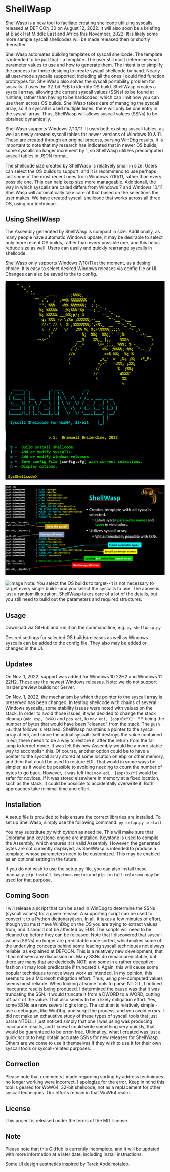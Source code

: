 # ShellWasp
ShellWasp is a new tool to faciliate creating shellcode utilizing syscalls, released at DEF CON 30 on August 12, 2022. It will also soon be a briefing at Black Hat Middle East and Africa this November, 2022! It is likely some more sample syscall shellcodes will be made released then or shortly thereafter.

ShellWasp automates building templates of syscall shellcode. The template is intended to be just that - a template. The user still must determine what parameter values to use and how to generate them. The intent is to simplify the process for those desiging to create syscall shellcode by hand. Nearly all user-mode syscalls supported, including all the ones I could find function prototypes for. ShellWasp also solves the syscall portability problem for syscalls. It uses the 32-bit PEB to identify OS build. ShellWasp creates a syscall arrray, allowing the current syscall values (SSNs) to be found at runtime, rather than having to be hardcoded, which can limit how you can use them across OS builds. ShellWasp takes care of managing the syscall array, so if a syscall is used multiple times, there will only be one entry in the syscall array. Thus, ShellWasp will allows syscall values (SSNs) to be obtained dynamically.

ShellWasp supports Windows 7/10/11. It uses both existing syscall tables, as well as newly created syscall tables for newer versions of Windows 10 & 11. These are created through an original process, parsing WinDbg results. It is important to note that my research has indicated that in newer OS builds, some syscalls no longer increment by 1, so ShellWasp utilizes precomputed syscall tables in JSON format.

The shellcode size created by ShellWasp is relatively small in size. Users can select the OS builds to support, and it is recommend to use perhaps just some of the most recent ones from Windows 7/10/11, rather than every possible one. This can help keep size more manageable. Additionall, the way in which syscalls are called differs from Windows 7 and Windows 10/11. ShellWasp will automatically take care of that based on the selections the user makes. We have created syscall shellcode that works across all three OS, using our technique.

## Using ShellWasp
The Assembly generated by ShellWasp is compact in size. Additionally, as many people have automatic Windows update, it may be desirable to select only more recent OS builds, rather than every possible one, and this helps reduce size as well. Users can easily and quickly rearrange syscalls in shellcode. 

ShellWasp only supports Windows 7/10/11 at the moment, as a desing choice. It is easy to select desired Windows releases via config file or UI. Changes can also be saved to the to config.


![image](https://github.com/Bw3ll/ShellWasp/blob/main/images/shellwasp1.png?raw=true)

![image](https://github.com/Bw3ll/ShellWasp/blob/main/images/shellwasp3.png?raw=true)

![image](https://user-images.githubusercontent.com/49998815/201258739-bc8e4f11-d737-4a1f-a8e5-7f827f701717.png)
Note: You select the OS builds to target--it is not necessary to target every single build--and you select the syscalls to use. The above is just a random illustration. ShellWasp takes care of a lot of the details, but you still need to build out the parameters and required structures.

## Usage
Download via GitHub and run it on the command line, e.g. `py shellWasp.py`

Desired settings for selected OS builds/releases as well as Windows syscalls can be added to the config file. They also may be added or changed in the UI. 

## Updates
On Nov. 1, 2022, support was added for Windows 10 22H2 and Windows 11 22H2. These are the newest Windows releases. Note: we do not support Insider preview builds nor Server. 

On Nov. 1, 2022, the mechanism by which the pointer to the syscall array is preserved has been changed. In testing shellcode with chains of several Windows syscalls, some stability issues were noted with values on the stack. In order to avoid those issues, it was decided to change the stack cleanup (`add esp, 0xXX`) and `pop edi`,  to `mov edi, [esp+0xYY]` - YY being the number of bytes that would have been "cleaned" from the stack. The `push edi` that follows is retained. ShellWasp maintains a pointer to the syscall array at edi, and since the actual syscall itself destroys the value contained in edi, there needs to be a way to restore it, after the return from the far jump to kernel-mode. It was felt this new Assembly would be a more stable way to accomplish this. Of course, another option could be to have a pointer to the syscall array stored at some location on ebp or other memory, and then that could be used to restore EDI. That would in some ways be simpler, as it would be possible to avoiding needing to count the number of bytes to go back. However, it was felt that `mov edi, [esp+0xYY]` would be safer for novices. If it was stored elsewhere in memory at a fixed location, such as the stack, it could be possible to accidentally overwrite it. Both approaches take minimal time and effort. 

## Installation
A setup file is provided to help ensure the correct libraries are installed. 
To set up ShellWasp, simply use the following command: `py setup.py install`

You may substitute *py* with *python* as need be. This will make sure that Colorama and keystone-engine are installed. Keystone is used to compile the Assembly, which ensures it is valid Assembly. However, the generated bytes are not currently displayed, as ShellWasp is intended to produce a template, whose parameters need to be customized. This may be enabled as an optional setting in the future.

If you do not wish to use the setup.py file, you can also install these manually. `pip install keystone-engine` and `pip install colorama` may be used for that purpose.

## Coming Soon
I will release a script that can be used in WinDbg to determine the SSNs (syscall values) for a given release. A supporting script can be used to convert it to a Python dictionary/json. In all, it takes a few minutes of effort, though you must have WinDbg on the OS you are trying to extract values from, and it should not be affected by EDR. The scripts will need to be cleaned up before they can be released. Note that I discovered that syscall values (SSNs) no longer are predictable once sorted, whichmakes some of the underlying concepts behind some leading syscall techniques not always reliable, as explained at DEFCON. This is a relatively new development, that I had not seen any discussion on. Many SSNs do remain predictable, but there are many that are decidedly NOT, and some in a rather deceptive fashion (it may look predictable if truncated!). Again, this will cause some popular techniques to not always work as intended. In my opinion, this seems to be a Microsoft mitigation effort. Thus, using pre-computed values seems most reliable. When looking at some tools to parse NTDLL, I noticed inaccurate results being produced. I determined the cause was that it was truncating the SSN. It would truncate it from a DWORD to a WORD, cutting off part of the value. That also seems to be a likely mitigation effort. Yes, some SSNs are now several digits long. The solution is relatively simple - use a debugger, like WinDbg, and script the process, and you avoid errors. I did not make an exhaustive study of these types of syscall tools that just parse NTDLL; I just noticed simply that one I was using was producing inaccurate results, and I knew I could write something very quickly, that would be guaranteed to be error-free. Ultimatley, what I created was just a quick script to help obtain accurate SSNs for new releases for ShellWasp. Others are welcome to use it themselves if they wish to use it for their own syscall tools or syscall-related purposes.

## Correction
Please note that comments I made regarding sorting by address techniques no longer working were incorrect. I apologize for the error. Keep in mind this tool is geared for WoW64, 32-bit shellcode, not as a replacement for other syscall techniques. Our efforts remain in that WoW64 realm.

## License
This project is released under the terms of the MIT license.

## Note
Please note that this GitHub is currently incomplete, and it will be updated with more information at a later date, including install instructions.

Some UI design aesthetics inspired by Tarek Abdelmotaleb.
